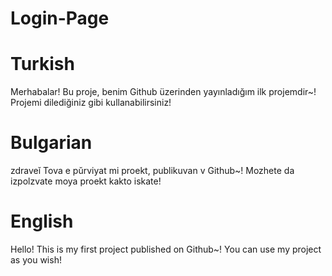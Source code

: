 # Login-Page


# Turkish
Merhabalar! Bu proje, benim Github üzerinden yayınladığım ilk projemdir~! Projemi dilediğiniz gibi kullanabilirsiniz!

# Bulgarian
zdraveĭ Tova e pŭrviyat mi proekt, publikuvan v Github~! Mozhete da izpolzvate moya proekt kakto iskate!

# English
Hello! This is my first project published on Github~! You can use my project as you wish!
